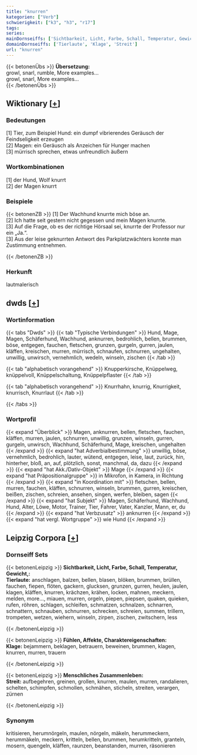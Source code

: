 ```yaml
---
title: "knurren"
kategorien: ["Verb"]
schwierigkeit: ["k3", "h3", "r17"]
tags:
series:
mainDornseiffs: ['Sichtbarkeit, Licht, Farbe, Schall, Temperatur, Gewicht,', 'Fühlen, Affekte, Charaktereigenschaften', 'Menschliches Zusammenleben']
domainDornseiffs: ['Tierlaute', 'Klage', 'Streit']
url: "knurren"
---
```


{{< betonenÜbs >}}
**Übersetzung:**  
growl, snarl, rumble, More examples...  
growl, snarl, More examples...  
{{< /betonenÜbs >}}

## Wiktionary [[+](https://de.wiktionary.org/wiki/knurren)]

### Bedeutungen
[1] Tier, zum Beispiel Hund: ein dumpf vibrierendes Geräusch der Feindseligkeit erzeugen  
[2] Magen: ein Geräusch als Anzeichen für Hunger machen  
[3] mürrisch sprechen, etwas unfreundlich äußern  

### Wortkombinationen
[1] der Hund, Wolf knurrt  
[2] der Magen knurrt  

### Beispiele
{{< betonenZB >}}
[1] Der Wachhund knurrte mich böse an.  
[2] Ich hatte seit gestern nicht gegessen und mein Magen knurrte.  
[3] Auf die Frage, ob es der richtige Hörsaal sei, knurrte der Professor nur ein „Ja.“.  
[3] Aus der leise geknurrten Antwort des Parkplatzwächters konnte man Zustimmung entnehmen.  

{{< /betonenZB >}}
### Herkunft
lautmalerisch  



## dwds [[+](https://www.dwds.de/wb/knurren)]

### Wortinformation
{{< tabs "Dwds" >}}
{{< tab "Typische Verbindungen" >}}
Hund, Mage, Magen, Schäferhund, Wachhund, anknurren, bedrohlich, bellen, brummen, böse, entgegen, fauchen, fletschen, grunzen, gurgeln, gurren, jaulen, kläffen, kreischen, murren, mürrisch, schnaufen, schnurren, ungehalten, unwillig, unwirsch, vernehmlich, wedeln, winseln, zischen
{{< /tab >}}

{{< tab "alphabetisch vorangehend" >}}
Knupperkirsche, Knüppelweg, knüppelvoll, Knüppelschaltung, Knüppelpflaster
{{< /tab >}}

{{< tab "alphabetisch vorangehend" >}}
Knurrhahn, knurrig, Knurrigkeit, knurrisch, Knurrlaut
{{< /tab >}}

{{< /tabs >}}

### Wortprofil
{{< expand "Überblick" >}} Magen, anknurren, bellen, fletschen, fauchen, kläffen, murren, jaulen, schnurren, unwillig, grunzen, winseln, gurren, gurgeln, unwirsch, Wachhund, Schäferhund, Mage, kreischen, ungehalten {{< /expand >}}
{{< expand "hat Adverbialbestimmung" >}} unwillig, böse, vernehmlich, bedrohlich, lauter, wütend, entgegen, leise, laut, zurück, hin, hinterher, bloß, an, auf, plötzlich, sonst, manchmal, da, dazu {{< /expand >}}
{{< expand "hat Akk./Dativ-Objekt" >}} Mage {{< /expand >}}
{{< expand "hat Präpositionalgruppe" >}} in Mikrofon, in Kamera, in Richtung {{< /expand >}}
{{< expand "in Koordination mit" >}} fletschen, bellen, murren, fauchen, kläffen, schnurren, winseln, brummen, gurren, kreischen, beißen, zischen, schreien, ansehen, singen, werfen, bleiben, sagen {{< /expand >}}
{{< expand "hat Subjekt" >}} Magen, Schäferhund, Wachhund, Hund, Alter, Löwe, Motor, Trainer, Tier, Fahrer, Vater, Kanzler, Mann, er, du {{< /expand >}}
{{< expand "hat Verbzusatz" >}} anknurren {{< /expand >}}
{{< expand "hat vergl. Wortgruppe" >}} wie Hund {{< /expand >}}

## Leipzig Corpora [[+](https://corpora.uni-leipzig.de/en/res?word=knurren&corpusId=deu_newscrawl-public_2018)]

### Dornseiff Sets
{{< betonenLeipzig >}}
**Sichtbarkeit, Licht, Farbe, Schall, Temperatur, Gewicht,:**  
**Tierlaute:** anschlagen, balzen, bellen, blasen, blöken, brummen, brüllen, fauchen, fiepen, flöten, gackern, glucksen, grunzen, gurren, heulen, jaulen, klagen, kläffen, knurren, krächzen, krähen, locken, mahnen, meckern, melden, more..., miauen, murren, orgeln, piepen, piepsen, quaken, quieken, rufen, röhren, schlagen, schleifen, schmatzen, schnalzen, schnarren, schnattern, schnauben, schnurren, schrecken, schreien, summen, trillern, trompeten, wetzen, wiehern, winseln, zirpen, zischen, zwitschern, less  

{{< /betonenLeipzig >}}


{{< betonenLeipzig >}}
**Fühlen, Affekte, Charaktereigenschaften:**  
**Klage:** bejammern, beklagen, betrauern, beweinen, brummen, klagen, knurren, murren, trauern  

{{< /betonenLeipzig >}}


{{< betonenLeipzig >}}
**Menschliches Zusammenleben:**  
**Streit:** aufbegehren, greinen, grollen, knurren, maulen, murren, randalieren, schelten, schimpfen, schmollen, schmähen, sticheln, streiten, verargen, zürnen  

{{< /betonenLeipzig >}}

### Synonym
kritisieren, herumnörgeln, maulen, nörgeln, mäkeln, herummeckern, herummäkeln, meckern, kritteln, bellen, brummen, herumkritteln, granteln, mosern, quengeln, kläffen, raunzen, beanstanden, murren, räsonieren

